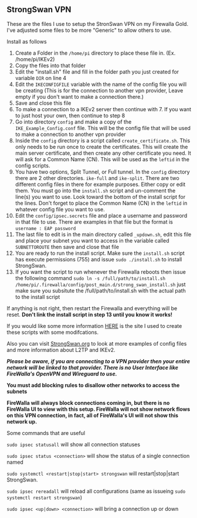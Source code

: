 ## StrongSwan VPN 

These are the files I use to setup the StronSwan VPN on my Firewalla Gold. I've adjusted some files to be more "Generic" to allow others to use.

Install as follows

1) Create a Folder in the `/home/pi` directory to place these file in. (Ex. /home/pi/IKEv2)
2) Copy the files into that folder
3) Edit the "install.sh" file and fill in the folder path you just created for variable `DIR` on line 4
4) Edit the `IKECONFIGFILE` variable with the name of the config file you will be creating (This is for the connection to another vpn provider, Leave empty if you don't want to make a connection there.)
5) Save and close this file
6) To make a connection to a IKEv2 server then continue with 7. If you want to just host your own, then continue to step 8 
7) Go into directory `config` and make a copy of the `IKE_Example_Config.conf` file. This will be the config file that will be used to make a connection to another vpn provider
8) Inside the `config` directory is a script called `create_certificate.sh`. This only needs to be run once to create the certificates. This will create the main server certificate, and then create any other certificate you need. It will ask for a Common Name (CN). This will be used as the `leftid` in the config scripts.
9) You have two options, Split Tunnel, or Full tunnel. In the `config` directory there are 2 other directories. `ike-full` and `ike-split`. There are two different config files in there for example purposes. Either copy or edit them. You must go into the `install.sh` script 
 and un-comment the line(s) you want to use. Look toward the bottom of the install script for the lines. Don't forget to place the Common Name (CN) in the `leftid` in whatever config file you want to use.
10) Edit the `config/ipsec.secrets` file and place a username and password in that file to use. There are examples in that file but the format is `username : EAP password`
11) The last file to edit is in the main directory called `_updown.sh`, edit this file and place your subnet you want to access in the variable called `SUBNETTOROUTE` then save and close that file
12) You are ready to run the install script. Make sure the `install.sh` script has execute permissions (755) and issue `sudo ./install.sh` to install StrongSwan.
13) If you want the script to run whenever the Firewalla reboots then issue the following command `sudo ln -s /full/path/to/install.sh /home/pi/.firewalla/config/post_main.d/strong_swan_install.sh` just make sure you subsitute the /full/path/to/install.sh with the actual path to the install script


If anything is not right, then restart the Firewalla and everything will be reset. **Don't link the install script in step 13 until you know it works!**

If you would like some more information [HERE](https://www.digitalocean.com/community/tutorials/how-to-set-up-an-ikev2-vpn-server-with-strongswan-on-ubuntu-18-04-2) is the site I used to create these scripts with some modifcations.

Also you can visit [StrongSwan.org](https://wiki.strongswan.org/projects/strongswan) to look at more examples of config files and more information about L2TP and IKEv2.

***Please be aware, if you are connecting to a VPN provider then your entire network will be linked to that provider. There is no User Interface like FireWalla's OpenVPN and Wireguard to use.***

**You must add blocking rules to disallow other networks to access the subnets**

**FireWalla will always block connections coming in, but there is no FireWalla UI to view with this setup. FireWalla will not show network flows on this VPN connection, in fact, all of FireWalla's UI will not show this network up.**

Some commands that are useful

`sudo ipsec statusall` will show all connection statuses

`sudo ipsec status <connection>` will show the status of a single connection named <connection>
 
`sudo systemctl <restart|stop|start> strongswan` will restart|stop|start StrongSwan. 
 
`sudo ipsec rereadall` will reload all configurations (same as issueing `sudo systemctl restart strongswan`)
 
`sudo ipsec <up|down> <connection>` will bring a connection up or down 
 
